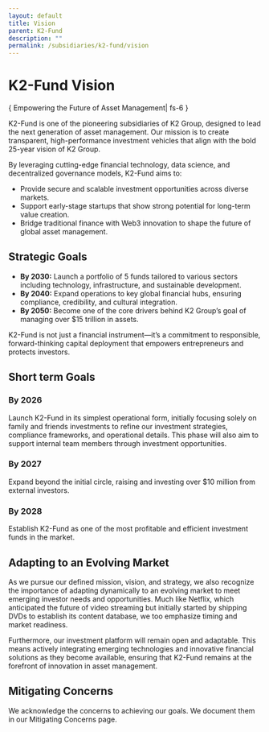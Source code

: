 ```yaml
---
layout: default
title: Vision
parent: K2-Fund
description: ""
permalink: /subsidiaries/k2-fund/vision
---
```


# K2-Fund Vision
{ Empowering the Future of Asset Management| fs-6 }

K2-Fund is one of the pioneering subsidiaries of K2 Group, designed to lead the next generation of asset management. Our mission is to create transparent, high-performance investment vehicles that align with the bold 25-year vision of K2 Group.

By leveraging cutting-edge financial technology, data science, and decentralized governance models, K2-Fund aims to:

- Provide secure and scalable investment opportunities across diverse markets.
- Support early-stage startups that show strong potential for long-term value creation.
- Bridge traditional finance with Web3 innovation to shape the future of global asset management.

## Strategic Goals

- **By 2030:** Launch a portfolio of 5 funds tailored to various sectors including technology, infrastructure, and sustainable development.
- **By 2040:** Expand operations to key global financial hubs, ensuring compliance, credibility, and cultural integration.
- **By 2050:** Become one of the core drivers behind K2 Group’s goal of managing over \$15 trillion in assets.

K2-Fund is not just a financial instrument—it’s a commitment to responsible, forward-thinking capital deployment that empowers entrepreneurs and protects investors.

## Short term Goals

### By 2026
Launch K2-Fund in its simplest operational form, initially focusing solely on family and friends investments to refine our investment strategies, compliance frameworks, and operational details. This phase will also aim to support internal team members through investment opportunities.

### By 2027
Expand beyond the initial circle, raising and investing over $10 million from external investors.

### By 2028
Establish K2-Fund as one of the most profitable and efficient investment funds in the market.

## Adapting to an Evolving Market
As we pursue our defined mission, vision, and strategy, we also recognize the importance of adapting dynamically to an evolving market to meet emerging investor needs and opportunities. Much like Netflix, which anticipated the future of video streaming but initially started by shipping DVDs to establish its content database, we too emphasize timing and market readiness.

Furthermore, our investment platform will remain open and adaptable. This means actively integrating emerging technologies and innovative financial solutions as they become available, ensuring that K2-Fund remains at the forefront of innovation in asset management.

## Mitigating Concerns
We acknowledge the concerns to achieving our goals. We document them in our Mitigating Concerns page.
